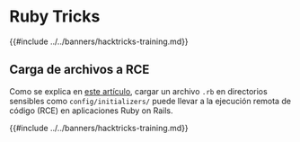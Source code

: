 # Ruby Tricks

{{#include ../../banners/hacktricks-training.md}}

## Carga de archivos a RCE

Como se explica en [este artículo](https://www.offsec.com/blog/cve-2024-46986/), cargar un archivo `.rb` en directorios sensibles como `config/initializers/` puede llevar a la ejecución remota de código (RCE) en aplicaciones Ruby on Rails.

{{#include ../../banners/hacktricks-training.md}}
